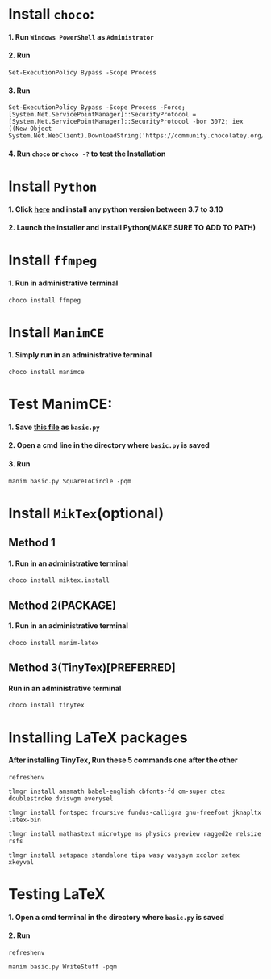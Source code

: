 
# Install `choco`:
#### 1. Run `Windows PowerShell` as `Administrator`
#### 2. Run
```PS
Set-ExecutionPolicy Bypass -Scope Process
```
#### 3. Run 
``` PS
Set-ExecutionPolicy Bypass -Scope Process -Force; [System.Net.ServicePointManager]::SecurityProtocol = [System.Net.ServicePointManager]::SecurityProtocol -bor 3072; iex ((New-Object System.Net.WebClient).DownloadString('https://community.chocolatey.org/install.ps1'))
```
#### 4. Run `choco` or `choco -?` to test the Installation


# Install `Python`
#### 1. Click [here](https://www.python.org/downloads/windows/) and install any python version between 3.7 to 3.10
#### 2. Launch the installer and install Python(MAKE SURE TO ADD TO PATH)

# Install `ffmpeg`
#### 1. Run in administrative terminal

```PS
choco install ffmpeg
```
# Install `ManimCE`
#### 1. Simply run in an administrative terminal
```PS
choco install manimce
```


# Test ManimCE:
#### 1. Save [this file](https://raw.githubusercontent.com/ManimCommunity/manim/main/example_scenes/basic.py) as `basic.py`
#### 2. Open a cmd line in the directory where `basic.py` is saved
#### 3. Run 
````PS
manim basic.py SquareToCircle -pqm
````

# Install `MikTex`(optional)
## Method 1
#### 1. Run in an administrative terminal
````PS
choco install miktex.install
````

## Method 2(PACKAGE)
#### 1. Run in an administrative terminal
````PS
choco install manim-latex
````
## Method 3(TinyTex)[PREFERRED]
#### Run in an administrative terminal
````PS
choco install tinytex
````
# Installing LaTeX packages
#### After installing TinyTex, Run these 5 commands one after the other
````PS
refreshenv
````
````PS
tlmgr install amsmath babel-english cbfonts-fd cm-super ctex doublestroke dvisvgm everysel
````
````PS
tlmgr install fontspec frcursive fundus-calligra gnu-freefont jknapltx latex-bin
````
````PS
tlmgr install mathastext microtype ms physics preview ragged2e relsize rsfs
````
````PS
tlmgr install setspace standalone tipa wasy wasysym xcolor xetex xkeyval
````
# Testing LaTeX
#### 1. Open a cmd terminal in the directory where `basic.py` is saved
#### 2. Run 
````PS
refreshenv 
````
````python
manim basic.py WriteStuff -pqm
````
